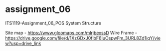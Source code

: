 # assignment_06
ITS1119-Assignment_06_POS System Structure


Site map - https://www.gloomaps.com/mlrjbexssD <be><be>
Wire Frame - https://drive.google.com/file/d/1XzGDxJ0flbF6IuOspwFm_3URL8Zd1iqY/view?usp=drive_link
